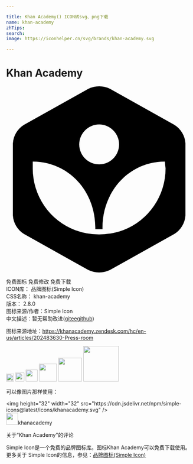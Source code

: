 ```yaml
---

title: Khan Academy() ICON转svg、png下载
name: khan-academy
zhTips: 
search: 
image: https://iconhelper.cn/svg/brands/khan-academy.svg

---
```


# Khan Academy  <small style="font-size: 60%;font-weight: 100"></small>

<div id="svg" class="svg-wrap">
<svg role="img" viewBox="0 0 24 24" xmlns="http://www.w3.org/2000/svg"><title>Khan Academy icon</title><path d="M21.724 4.973L13.418.328a3.214 3.214 0 0 0-2.828 0L2.276 4.973A3.05 3.05 0 0 0 .862 7.371v9.256a3.05 3.05 0 0 0 1.414 2.4l8.306 4.645a3.214 3.214 0 0 0 2.828 0l8.314-4.645a3.05 3.05 0 0 0 1.414-2.4V7.373a3.05 3.05 0 0 0-1.414-2.4zM12 4.921a2.571 2.571 0 1 1 .001 5.143A2.571 2.571 0 0 1 12 4.92zm3.094 13.627a9.119 9.119 0 0 1-3.103.549 8.972 8.972 0 0 1-3.076-.55 8.493 8.493 0 0 1-5.486-7.987v-.857c4.646.017 8.074 3.823 8.074 8.51v.198h.926v-.197c0-4.688 3.445-8.51 8.056-8.51.026.29.043.582.086.856a8.502 8.502 0 0 1-5.477 7.988z"/></svg>
</div>
<detail full-name='khan-academy'></detail>

<div class="detail-page">
<p>
<span><span class="badge-success badge">免费图标</span> <span class="badge-success badge">免费修改</span>  <span class="badge-success badge">免费下载</span> </span>
<br/>
<span>
ICON库：
<span class="badge-secondary badge">品牌图标(Simple Icon)</span> 
</span>
<br/>
<span>
CSS名称：
<span class="badge-secondary badge">khan-academy</span> 
</span>

<br/>
<span>
版本：
<span class="badge-secondary badge">2.8.0</span> 
</span>
<br/>
<span>图标来源/作者：<span class="badge-light badge">Simple Icon</span></span> 
<br/>
<span class="zh-detail">中文描述：暂无<span class="help-link"><span>帮助改进</span>(<a href="https://gitee.com/liuwave/icon-helper/edit/master/json/brands/khan-academy.json" target="_blank" rel="noopener noreferrer">gitee</a><a href="https://github.com/liuwave/icon-helper/edit/master/json/brands/khan-academy.json" target="_blank" rel="noopener noreferrer">github</a></span>)</span><br/>
</p>
</div><div class="description description alert alert-light"><p>图标来源地址：<a href="https://khanacademy.zendesk.com/hc/en-us/articles/202483630-Press-room" target="_blank" rel="noopener noreferrer">https://khanacademy.zendesk.com/hc/en-us/articles/202483630-Press-room</a></p></div>
<div class="alert alert-dark">
<img height="21" width="21" src="https://cdn.jsdelivr.net/npm/simple-icons@latest/icons/khanacademy.svg" />
<img height="24" width="24" src="https://cdn.jsdelivr.net/npm/simple-icons@latest/icons/khanacademy.svg" />
<img height="32" width="32" src="https://cdn.jsdelivr.net/npm/simple-icons@latest/icons/khanacademy.svg" />
<img height="48" width="48" src="https://cdn.jsdelivr.net/npm/simple-icons@latest/icons/khanacademy.svg" />
<img height="64" width="64" src="https://cdn.jsdelivr.net/npm/simple-icons@latest/icons/khanacademy.svg" />
<img height="96" width="96" src="https://cdn.jsdelivr.net/npm/simple-icons@latest/icons/khanacademy.svg" />

</div>
<div>
  <p>可以像图片那样使用：    
  </p>
  <div class="alert alert-primary" style="font-size: 14px">
    &lt;img height="32" width="32" src="https://cdn.jsdelivr.net/npm/simple-icons@latest/icons/khanacademy.svg" /&gt;
    <copy-btn content='<img height="32" width="32" src="https://cdn.jsdelivr.net/npm/simple-icons@latest/icons/khanacademy.svg" />'></copy-btn>
  </div>
  <div class="alert alert-secondary">
    <img height="32" width="32" src="https://cdn.jsdelivr.net/npm/simple-icons@latest/icons/khanacademy.svg" />khanacademy
    <copy-btn content="khanacademy" btn-title="复制图标名称"></copy-btn>
  </div>
</div>

<Vssue title="关于“Khan Academy”的评论" >关于“Khan Academy”的评论</Vssue>


<div><p>Simple Icon是一个免费的品牌图标库。图标Khan Academy可以免费下载使用。更多关于  Simple Icon的信息，参见：<a target="_blank" href="https://iconhelper.cn/brands.html">品牌图标(Simple Icon)</a>
</p></div>
